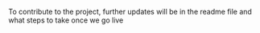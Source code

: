 To contribute to the project, further updates will be in the readme file and what steps to take once we go live

